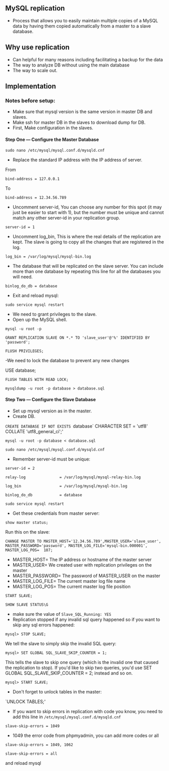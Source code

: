 ## MySQL replication
- Process that allows you to easily maintain multiple copies of a MySQL data by having them copied automatically from a master to a slave database.

## Why use replication
- Can helpful for many reasons including facilitating a backup for the data 
- The way to analyze DB without using the main database
- The way to scale out.

## Implementation

### Notes before setup: 
- Make sure that mysql version is the same version in master DB and slaves.
- Make ssh for master DB in the slaves to download dump for DB.
- First, Make configuration in the slaves.

#### Step One — Configure the Master Database

`sudo nano /etc/mysql/mysql.conf.d/mysqld.cnf`

- Replace the standard IP address with the IP address of server.

From

`bind-address = 127.0.0.1`

To

`bind-address = 12.34.56.789`

- Uncomment server-id, 
  You can choose any number for this spot (it may just be easier to start with 1), 
  but the number must be unique and cannot match any other server-id in your replication group.
  
`server-id = 1`

- Uncomment log_bin, 
  This is where the real details of the replication are kept.
  The slave is going to copy all the changes that are registered in the log. 

`log_bin = /var/log/mysql/mysql-bin.log`

- The database that will be replicated on the slave server.
  You can include more than one database by repeating this line for all the databases you will need.

`binlog_do_db = database`


- Exit and reload mysql:

`sudo service mysql restart`

- We need to grant privileges to the slave.
- Open up the MySQL shell.

`mysql -u root -p`

`GRANT REPLICATION SLAVE ON *.* TO 'slave_user'@'%' IDENTIFIED BY 'password';`

`FLUSH PRIVILEGES;`

-We need to lock the database to prevent any new changes

USE database;

`FLUSH TABLES WITH READ LOCK;`

`mysqldump -u root -p database > database.sql`


#### Step Two — Configure the Slave Database

- Set up mysql version as in the master.
- Create DB.

`CREATE DATABASE IF NOT EXISTS `database` CHARACTER SET = 'utf8' COLLATE 'utf8_general_ci';'

`mysql -u root -p database < database.sql`

`sudo nano /etc/mysql/mysql.conf.d/mysqld.cnf`

- Remember server-id must be unique:

`server-id = 2`

`relay-log               = /var/log/mysql/mysql-relay-bin.log`

`log_bin                 = /var/log/mysql/mysql-bin.log`

`binlog_do_db            = database`

`sudo service mysql restart`

- Get these credentials from master server:

`show master status;`

Run this on the slave:

`CHANGE MASTER TO MASTER_HOST='12.34.56.789',MASTER_USER='slave_user', MASTER_PASSWORD='password', MASTER_LOG_FILE='mysql-bin.000001', MASTER_LOG_POS=  107;`

- MASTER_HOST= The IP address or hostname of the master server
- MASTER_USER= We created user with replication privileges on the master
- MASTER_PASSWORD= The password of MASTER_USER on the master
- MASTER_LOG_FILE= The current master log file name
- MASTER_LOG_POS= The current master log file position


`START SLAVE;`

`SHOW SLAVE STATUS\G`

- make sure the value of `Slave_SQL_Running: YES`
- Replication stopped if any invalid sql query happened so 
  if you want to skip any sql errors happened:

`mysql> STOP SLAVE;`

We tell the slave to simply skip the invalid SQL query:

`mysql> SET GLOBAL SQL_SLAVE_SKIP_COUNTER = 1;`

This tells the slave to skip one query (which is the invalid one that caused the replication to stop). If you'd like to skip two queries, you'd use SET GLOBAL SQL_SLAVE_SKIP_COUNTER = 2; instead and so on.

`mysql> START SLAVE;`

- Don't forget to unlock tables in the master: 

`UNLOCK TABLES;'

- If you want to skip errors in replication with code you know,
you need to add this line in `/etc/mysql/mysql.conf.d/mysqld.cnf`

`slave-skip-errors = 1049`

- 1049 the error code from phpmyadmin, you can add more codes or all
  
`slave-skip-errors = 1049, 1062`

`slave-skip-errors = all`

and reload mysql
